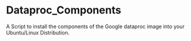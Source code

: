 # Dataproc_Components
A Script to install the components of the Google dataproc image into your Ubuntu/Linux Distribution. 
